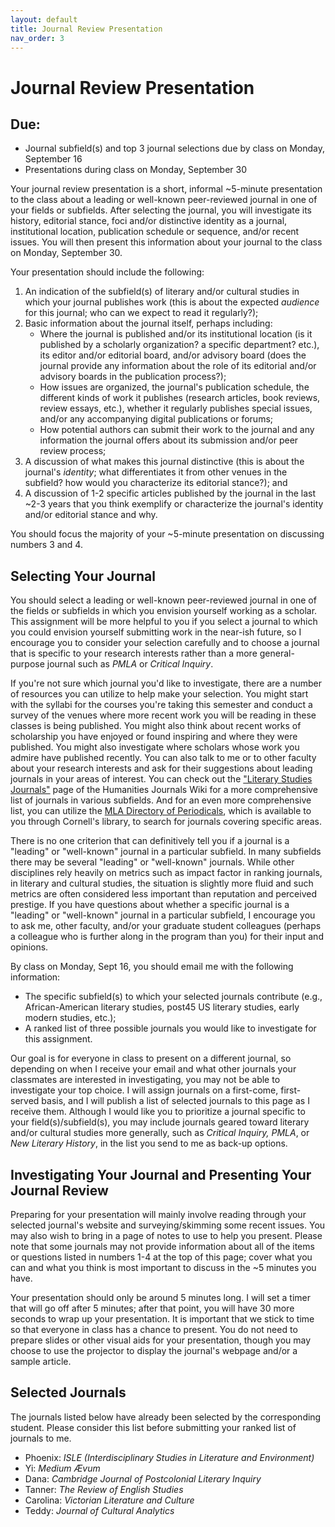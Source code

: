 ```yaml
---
layout: default
title: Journal Review Presentation
nav_order: 3
---
```

# Journal Review Presentation
## Due:
- Journal subfield(s) and top 3 journal selections due by class on Monday, September 16
- Presentations during class on Monday, September 30

Your journal review presentation is a short, informal ~5-minute presentation to the class about a leading or well-known peer-reviewed journal in one of your fields or subfields. After selecting the journal, you will investigate its history, editorial stance, foci and/or distinctive identity as a journal, institutional location, publication schedule or sequence, and/or recent issues. You will then present this information about your journal to the class on Monday, September 30.

Your presentation should include the following:
1. An indication of the subfield(s) of literary and/or cultural studies in which your journal publishes work (this is about the expected *audience* for this journal; who can we expect to read it regularly?);
2. Basic information about the journal itself, perhaps including:
    - Where the journal is published and/or its institutional location (is it published by a scholarly organization? a specific department? etc.), its editor and/or editorial board, and/or advisory board (does the journal provide any information about the role of its editorial and/or advisory boards in the publication process?);
    - How issues are organized, the journal's publication schedule, the different kinds of work it publishes (research articles, book reviews, review essays, etc.), whether it regularly publishes special issues, and/or any accompanying digital publications or forums;
    - How potential authors can submit their work to the journal and any information the journal offers about its submission and/or peer review process;
3. A discussion of what makes this journal distinctive (this is about the journal's *identity*; what differentiates it from other venues in the subfield? how would you characterize its editorial stance?); and
4. A discussion of 1-2 specific articles published by the journal in the last ~2-3 years that you think exemplify or characterize the journal's identity and/or editorial stance and why.

You should focus the majority of your ~5-minute presentation on discussing numbers 3 and 4.

## Selecting Your Journal
You should select a leading or well-known peer-reviewed journal in one of the fields or subfields in which you envision yourself working as a scholar. This assignment will be more helpful to you if you select a journal to which you could envision yourself submitting work in the near-ish future, so I encourage you to consider your selection carefully and to choose a journal that is specific to your research interests rather than a more general-purpose journal such as *PMLA* or *Critical Inquiry*.

If you're not sure which journal you'd like to investigate, there are a number of resources you can utilize to help make your selection. You might start with the syllabi for the courses you're taking this semester and conduct a survey of the venues where more recent work you will be reading in these classes is being published. You might also think about recent works of scholarship you have enjoyed or found inspiring and where they were published. You might also investigate where scholars whose work you admire have published recently. You can also talk to me or to other faculty about your research interests and ask for their suggestions about leading journals in your areas of interest. You can check out the ["Literary Studies Journals"](https://humanitiesjournals.fandom.com/wiki/Literary_Studies_Journals) page of the Humanities Journals Wiki for a more comprehensive list of journals in various subfields. And for an even more comprehensive list, you can utilize the [MLA Directory of Periodicals](https://catalog.library.cornell.edu/catalog/6961751), which is available to you through Cornell's library, to search for journals covering specific areas.

There is no one criterion that can definitively tell you if a journal is a "leading" or "well-known" journal in a particular subfield. In many subfields there may be several "leading" or "well-known" journals. While other disciplines rely heavily on metrics such as impact factor in ranking journals, in literary and cultural studies, the situation is slightly more fluid and such metrics are often considered less important than reputation and perceived prestige. If you have questions about whether a specific journal is a "leading" or "well-known" journal in a particular subfield, I encourage you to ask me, other faculty, and/or your graduate student colleagues (perhaps a colleague who is further along in the program than you) for their input and opinions.

By class on Monday, Sept 16, you should email me with the following information:
- The specific subfield(s) to which your selected journals contribute (e.g., African-American literary studies, post45 US literary studies, early modern studies, etc.);
- A ranked list of three possible journals you would like to investigate for this assignment.

Our goal is for everyone in class to present on a different journal, so depending on when I receive your email and what other journals your classmates are interested in investigating, you may not be able to investigate your top choice. I will assign journals on a first-come, first-served basis, and I will publish a list of selected journals to this page as I receive them. Although I would like you to prioritize a journal specific to your field(s)/subfield(s), you may include journals geared toward literary and/or cultural studies more generally, such as *Critical Inquiry,* *PMLA*, or *New Literary History*, in the list you send to me as back-up options.

## Investigating Your Journal and Presenting Your Journal Review
Preparing for your presentation will mainly involve reading through your selected journal's website and surveying/skimming some recent issues. You may also wish to bring in a page of notes to use to help you present.  Please note that some journals may not provide information about all of the items or questions listed in numbers 1-4 at the top of this page; cover what you can and what you think is most important to discuss in the ~5 minutes you have.

Your presentation should only be around 5 minutes long. I will set a timer that will go off after 5 minutes; after that point, you will have 30 more seconds to wrap up your presentation. It is important that we stick to time so that everyone in class has a chance to present. You do not need to prepare slides or other visual aids for your presentation, though you may choose to use the projector to display the journal's webpage and/or a sample article.

## Selected Journals
The journals listed below have already been selected by the corresponding student. Please consider this list before submitting your ranked list of journals to me.

- Phoenix: *ISLE (Interdisciplinary Studies in Literature and Environment)*
- Yi: *Medium Ævum*
- Dana: *Cambridge Journal of Postcolonial Literary Inquiry*
- Tanner: *The Review of English Studies*
- Carolina: *Victorian Literature and Culture*
- Teddy: *Journal of Cultural Analytics*
